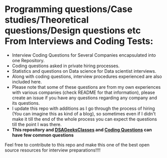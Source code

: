# Programming questions/Case studies/Theoretical questions/Design questions etc From Interviews and Coding Tests:  
  
+ Interview Coding Questions for Several Companies encapsulated into one Repository.  
+ Coding questions asked in private hiring processes.  
+ Statistics and questions on Data science for Data scientist interviews.  
+ Along with coding questions, interview procedures experienced are also included here.  
+ Please note that some of these questions are from my own experiences with various companies (check README for that information), please create an issue if you have any questions regarding any company and its questions.  
+ I update this repo with additions as I go through the process of hiring (You can imagine this as kind of a blog), so sometimes even if I didn't make it till the end of the whole process you can expect the questions till the point I was there.  
+ **This repository and [DSAGeeksClasses](https://github.com/absognety/DSA-GeeksClasses) and [Coding Questions](https://github.com/absognety/Competitive-Coding-Platforms) can have few common questions**  
  
Feel free to contribute to this repo and make this one of the best open source resources for interview preparations!!!!  

